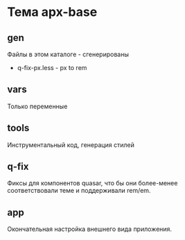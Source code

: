 Тема apx-base
=============

gen
---

Файлы в этом каталоге - сгенерированы

* q-fix-px.less - px to rem

vars
----

Только переменные

tools
-----

Инструментальный код, генерация стилей

q-fix
-----

Фиксы для компонентов quasar, что бы они более-менее соответствовали теме и поддерживали
rem/em.

app
---

Окончательная настройка внешнего вида приложения.





